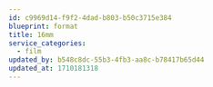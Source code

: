 ```yaml
---
id: c9969d14-f9f2-4dad-b803-b50c3715e384
blueprint: format
title: 16mm
service_categories:
  - film
updated_by: b548c8dc-55b3-4fb3-aa8c-b78417b65d44
updated_at: 1710181318
---
```

